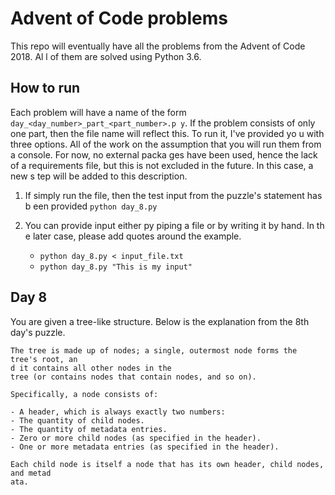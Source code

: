 # Advent of Code problems

This repo will eventually have all the problems from the Advent of Code 2018. Al
l of them are solved using Python 3.6.

## How to run
Each problem will have a name of the form `day_<day_number>_part_<part_number>.p
y`. If the problem consists of
only one part, then the file name will reflect this. To run it, I've provided yo
u with three options. All of the work on
the assumption that you will run them from a console. For now, no external packa
ges have been used, hence the lack of a
requirements file, but this is not excluded in the future. In this case, a new s
tep will be added to this description.

1. If simply run the file, then the test input from the puzzle's statement has b
een provided
    `python day_8.py`

2. You can provide input either py piping a file or by writing it by hand. In th
e later case, please add quotes around
the example.
    * `python day_8.py < input_file.txt`
    * `python day_8.py "This is my input"`


## Day 8
You are given a tree-like structure. Below is the explanation from the 8th day's
 puzzle.

```text
The tree is made up of nodes; a single, outermost node forms the tree's root, an
d it contains all other nodes in the
tree (or contains nodes that contain nodes, and so on).

Specifically, a node consists of:

- A header, which is always exactly two numbers:
- The quantity of child nodes.
- The quantity of metadata entries.
- Zero or more child nodes (as specified in the header).
- One or more metadata entries (as specified in the header).

Each child node is itself a node that has its own header, child nodes, and metad
ata.
```

